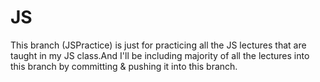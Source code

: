 # JS

This branch (JSPractice) is just for practicing all the JS lectures that are taught in my JS class.And I'll be including majority of all the lectures into this branch by committing & pushing it into this branch.